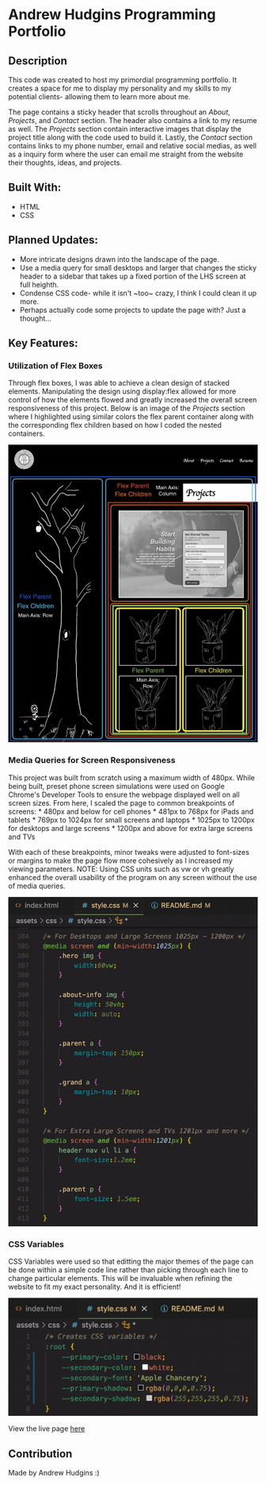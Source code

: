 # Andrew Hudgins Programming Portfolio
## Description
This code was created to host my primordial programming portfolio. It creates a space for me to display my personality and my skills to my potential clients- allowing them to learn more about me. 

The page contains a sticky header that scrolls throughout an *About*, *Projects*, and *Contact* section. The header also contains a link to my resume as well. The *Projects* section contain interactive images that display the project title along with the code used to build it. Lastly, the *Contact* section contains links to my phone number, email and relative social medias, as well as a inquiry form where the user can email me straight from the website their thoughts, ideas, and projects.

## Built With:
* HTML
* CSS

## Planned Updates:
* More intricate designs drawn into the landscape of the page.
* Use a media query for small desktops and larger that changes the sticky header to a sidebar that takes up a fixed portion of the LHS screen at full heighth.
* Condense CSS code- while it isn't ~too~ crazy, I think I could clean it up more.
* Perhaps actually code some projects to update the page with? Just a thought...

## Key Features:
### Utilization of Flex Boxes
Through flex boxes, I was able to achieve a clean design of stacked elements. Manipulating the design using display:flex allowed for more control of how the elements flowed and greatly increased the overall screen responsiveness of this project. Below is an image of the *Projects* section where I highlighted using similar colors the flex parent container along with the corresponding flex children based on how I coded the nested containers.

![Screenshot of how I used nested flex box parent elements, utilizing different main axis, to achieve a stacked layout of my projects](/assets/images/readmePhotos/flexbox.png)

### Media Queries for Screen Responsiveness
This project was built from scratch using a maximum width of 480px. While being built, preset phone screen simulations were used on Google Chrome's Developer Tools to ensure the webpage displayed well on all screen sizes. From here, I scaled the page to common breakpoints of screens:
    * 480px and below for cell phones
    * 481px to 768px for iPads and tablets
    * 769px to 1024px for small screens and laptops
    * 1025px to 1200px for desktops and large screens
    * 1200px and above for extra large screens and TVs

With each of these breakpoints, minor tweaks were adjusted to font-sizes or margins to make the page flow more cohesively as I increased my viewing parameters. NOTE: Using CSS units such as vw or vh greatly enhanced the overall usability of the program on any screen without the use of media queries.

![Screenshot of how I used media queries to help with screen responsiveness](/assets/images/readmePhotos/MediaQueries.png)

### CSS Variables
CSS Variables were used so that editting the major themes of the page can be done within a simple code line rather than picking through each line to change particular elements. This will be invaluable when refining the website to fit my exact personality. And it is efficient!

![Screenshot of CSS Variables that allow quick changes of multiple variables](/assets/images/readmePhotos/CSSvariables.png)

View the live page [here](https://ahudg.github.io/portfolio/index.html)

## Contribution
Made by Andrew Hudgins :)